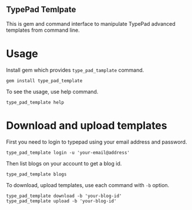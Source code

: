 TypePad Temlpate
----------------

This is gem and command interface to manipulate TypePad advanced templates from command line.

Usage
=====

Install gem which provides ``type_pad_tamplate`` command.

    gem install type_pad_template

To see the usage, use help command.

    type_pad_template help

Download and upload templates
=============================

First you need to login to typepad using your email address and password.

    type_pad_template login -u 'your-email@address'

Then list blogs on your account to get a blog id.

    type_pad_template blogs

To download, upload templates, use each command with ``-b`` option.

    type_pad_template download -b 'your-blog-id'
    type_pad_template upload -b 'your-blog-id'
